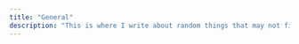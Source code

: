```yaml
---
title: "General"
description: "This is where I write about random things that may not fit in dev or cybersec, very likely to be random ideas and rambling."
---
```

